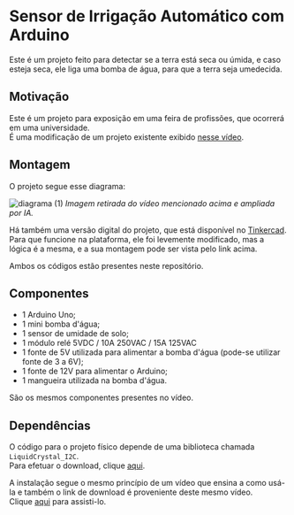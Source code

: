 # Sensor de Irrigação Automático com Arduino

Este é um projeto feito para detectar se a terra está seca ou úmida, e caso esteja seca, ele liga uma bomba de água, para que a terra seja umedecida.

## Motivação

Este é um projeto para exposição em uma feira de profissões, que ocorrerá em uma universidade. <br />
É uma modificação de um projeto existente exibido [nesse vídeo](https://www.youtube.com/watch?v=FGrN8tdAhi8&ab_channel=BitaBit).

## Montagem

O projeto segue esse diagrama:

![diagrama (1)](https://github.com/user-attachments/assets/0463aefc-6eb8-4e24-a52c-05cde3f00ff9)
_Imagem retirada do vídeo mencionado acima e ampliada por IA._

Há também uma versão digital do projeto, que está disponível no [Tinkercad](https://www.tinkercad.com/things/anHxaQcpELA-sensor-de-irrigacao-com-arduino). <br />
Para que funcione na plataforma, ele foi levemente modificado, mas a lógica é a mesma, e a sua montagem pode ser vista pelo link acima.

Ambos os códigos estão presentes neste repositório.

## Componentes

- 1 Arduino Uno;
- 1 mini bomba d'água;
- 1 sensor de umidade de solo;
- 1 módulo relé 5VDC / 10A 250VAC / 15A 125VAC
- 1 fonte de 5V utilizada para alimentar a bomba d'água (pode-se utilizar fonte de 3 a 6V);
- 1 fonte de 12V para alimentar o Arduino;
- 1 mangueira utilizada na bomba d'água.

São os mesmos componentes presentes no vídeo.

## Dependências

O código para o projeto físico depende de uma biblioteca chamada `LiquidCrystal_I2C`. <br />
Para efetuar o download, clique [aqui](https://drive.google.com/file/d/1bSa5tyCN3MOfJj4zkT1RD-bnLCxr6tFv/view).

A instalação segue o mesmo princípio de um vídeo que ensina a como usá-la e também o link de download é proveniente deste mesmo vídeo. <br />
Clique [aqui](https://www.youtube.com/watch?v=5OSPk5oHhVM&ab_channel=BrincandocomIdeias) para assisti-lo.

